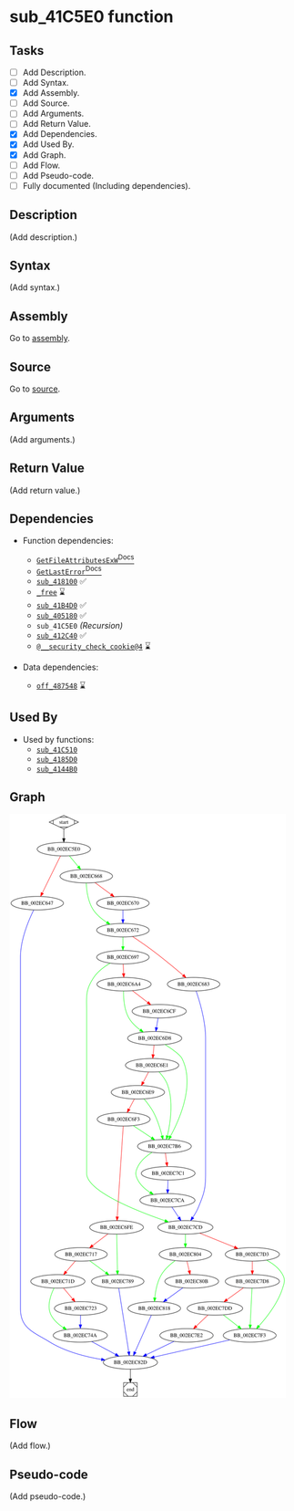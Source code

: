 # sub_41C5E0 function

## Tasks

- [ ] Add Description.
- [ ] Add Syntax.
- [X] Add Assembly.
- [ ] Add Source.
- [ ] Add Arguments.
- [ ] Add Return Value.
- [X] Add Dependencies.
- [X] Add Used By.
- [X] Add Graph.
- [ ] Add Flow.
- [ ] Add Pseudo-code.
- [ ] Fully documented (Including dependencies).

## Description

(Add description.)

## Syntax

(Add syntax.)

## Assembly

Go to [assembly](../asm/sub_41C5E0.asm).

## Source

Go to [source](../cc/sub_41C5E0.cc).

## Arguments

(Add arguments.)

## Return Value

(Add return value.)

## Dependencies

* Function dependencies:
  * [`GetFileAttributesExW`<sup>Docs</sup>](https://docs.microsoft.com/en-us/windows/win32/api/fileapi/nf-fileapi-getfileattributesexw)
  * [`GetLastError`<sup>Docs</sup>](https://docs.microsoft.com/en-us/windows/win32/api/errhandlingapi/nf-errhandlingapi-getlasterror)
  * [`sub_418100`](sub_418100.md) ✅
  * [`_free`](_free.md) ⌛
  * [`sub_41B4D0`](sub_41B4D0.md) ✅
  * [`sub_405180`](sub_405180.md) ✅
  * `sub_41C5E0` *(Recursion)*
  * [`sub_412C40`](sub_412C40.md) ✅
  * [`@__security_check_cookie@4`](@__security_check_cookie@4.md) ⌛

* Data dependencies:
  * [`off_487548`](off_487548.md) ⌛

## Used By

* Used by functions:
  * [`sub_41C510`](sub_41C510.md)
  * [`sub_4185D0`](sub_4185D0.md)
  * [`sub_4144B0`](sub_4144B0.md)

## Graph

![sub_41C5E0 Graph](../svg/sub_41C5E0.svg "sub_41C5E0 Graph")

## Flow

(Add flow.)

## Pseudo-code

(Add pseudo-code.)
